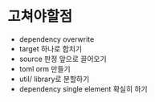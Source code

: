 
# 고쳐야할점
* dependency overwrite
* target 하나로 합치기
* source 판정 앞으로 끌어오기
* toml orm 만들기
* util/ library로 분할하기
* dependency single element 확실히 하기


    
